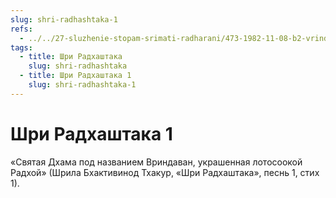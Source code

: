 ```yaml
---
slug: shri-radhashtaka-1
refs:
  - ../../27-sluzhenie-stopam-srimati-radharani/473-1982-11-08-b2-vrindavan-eto-to-mesto-kotoroe-hranit-na-sebe-sledy-stop-shrimati-radharani.md
tags:
  - title: Шри Радхаштака
    slug: shri-radhashtaka
  - title: Шри Радхаштака 1
    slug: shri-radhashtaka-1
---
```


# Шри Радхаштака 1

«Святая Дхама под названием Вриндаван, украшенная лотосоокой Радхой» (Шрила Бхактивинод Тхакур, «Шри Радхаштака», песнь 1, стих 1).

